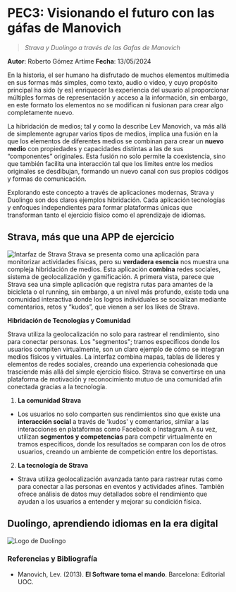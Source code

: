 # PEC3: Visionando el futuro con las gáfas de Manovich
> *Strava y Duolingo a través de las Gafas de Manovich*

**Autor**:  Roberto Gómez Artime
**Fecha**: 13/05/2024

En la historia, el ser humano ha disfrutado de muchos elementos multimedia en sus formas más simples, como texto, audio o video, y cuyo propósito principal ha sido (y es) enriquecer la experiencia del usuario al proporcionar múltiples formas de representación y acceso a la información, sin embargo, en este formato los elementos no se modifican ni fusionan para crear algo completamente nuevo.

La hibridación de medios; tal y como la describe Lev Manovich, va más allá de simplemente agrupar varios tipos de medios, implica una fusión en la que los elementos de diferentes medios se combinan para crear un **nuevo medio** con propiedades y capacidades distintas a las de sus “componentes” originales. Esta fusión no solo permite la coexistencia, sino que también facilita una interacción tal que los límites entre los medios originales se desdibujan, formando un nuevo canal con sus propios códigos y formas de comunicación.

Explorando este concepto a través de aplicaciones modernas, Strava y Duolingo son dos claros ejemplos hibridación. Cada aplicación tecnologías y enfoques independientes para formar plataformas únicas que transforman tanto el ejercicio físico como el aprendizaje de idiomas.

## Strava, más que una APP de ejercicio

![Intarfaz de Strava](https://d3nn82uaxijpm6.cloudfront.net/assets/website/mobile/img-mobile-phones-58745fa9bd930b07f7a53d21d8a245915c6a851aab426b17833ea19d5041bb86.jpg)
Strava se presenta como una aplicación para monitorizar actividades físicas, pero su **verdadera esencia** nos muestra una compleja hibridación de medios. Esta aplicación **combina** redes sociales, sistema de geolocalización y gamificación. A primera vista, parece que Strava sea una simple aplicación que registra rutas para amantes de la bicicleta o el running, sin embargo, a un nivel más profundo, existe toda una comunidad interactiva donde los logros individuales se socializan mediante comentarios, retos y “kudos”, que vienen a ser los likes de Strava.

**Hibridación de Tecnologías y Comunidad**

Strava utiliza la geolocalización no solo para rastrear el rendimiento, sino para conectar personas. Los "segmentos"; tramos específicos donde los usuarios compiten virtualmente, son un claro ejemplo de cómo se integran medios físicos y virtuales. La interfaz combina mapas, tablas de líderes y elementos de redes sociales, creando una experiencia cohesionada que trasciende más allá del simple ejercicio físico. Strava se convertirse en una plataforma de motivación y reconocimiento mutuo de una comunidad afín conectada gracias a la tecnología.

1.  **La comunidad Strava**

-   Los usuarios no solo comparten sus rendimientos sino que existe una **interacción social** a través de 'kudos' y comentarios, similar a las interacciones en plataformas como Facebook o Instagram. A su vez, utilizan **segmentos y competencias** para competir virtualmente en tramos específicos, donde los resultados se comparan con los de otros usuarios, creando un ambiente de competición entre los deportistas.

2.  **La tecnología de Strava**

-   Strava utiliza geolocalización avanzada tanto para rastrear rutas como para conectar a las personas en eventos y actividades afines. También ofrece análisis de datos muy detallados sobre el rendimiento que ayudan a los usuarios a entender y mejorar su condición física.

## Duolingo, aprendiendo idiomas en la era digital


![Logo de Duolingo](https://design.duolingo.com/7d3b95abf67001cde6ea.svg)


### Referencias y Bibliografía

-   Manovich, Lev. (2013).  **El Software toma el mando**. Barcelona: Editorial UOC.
